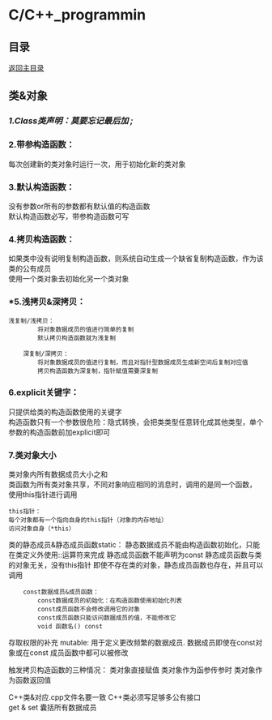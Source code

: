 # C/C++_programmin

## 目录
[返回主目录](https://github.com/NightBonsai/C-C-_programming/blob/main/README.md)

## 类&对象

### *1.Class类声明：莫要忘记最后加 ;*
	
### 2.带参构造函数：
每次创建新的类对象时运行一次，用于初始化新的类对象

### 3.默认构造函数：
没有参数or所有的参数都有默认值的构造函数<br>
默认构造函数必写，带参构造函数可写<br>

### 4.拷贝构造函数：
如果类中没有说明复制构造函数，则系统自动生成一个缺省复制构造函数，作为该类的公有成员<br>
使用一个类对象去初始化另一个类对象<br>
		
### *5.浅拷贝&深拷贝：
    浅复制/浅拷贝：
			将对象数据成员的值进行简单的复制
			默认拷贝构造函数就为浅复制

		深复制/深拷贝：
			将对象数据成员的值进行复制，而且对指针型数据成员生成新空间后复制对应值
			拷贝构造函数为深复制，指针赋值需要深复制

### 6.explicit关键字：
只提供给类的构造函数使用的关键字<br>
构造函数只有一个参数很危险：隐式转换，会把类类型任意转化成其他类型，单个参数的构造函数前加explicit即可<br>

### 7.类对象大小
类对象内所有数据成员大小之和<br>
类函数为所有类对象共享，不同对象响应相同的消息时，调用的是同一个函数，<br>
使用this指针进行调用

	this指针：
	每个对象都有一个指向自身的this指针（对象的内存地址）
	访问对象自身（*this）

类的静态成员&静态成员函数static：
	静态数据成员不能由构造函数初始化，只能在类定义外使用::运算符来完成
	静态成员函数不能声明为const
	静态成员函数与类的对象无关，没有this指针
	即使不存在类的对象，静态成员函数也存在，并且可以调用

		const数据成员&成员函数：
			const数据成员的初始化：在构造函数使用初始化列表
			const成员函数不会修改调用它的对象
			const成员函数只能访问数据成员的值，不能修改它
			void 函数名() const

存取权限的补充 mutable:
用于定义更改频繁的数据成员. 数据成员即使在const对象或在const
成员函数中都可以被修改

触发拷贝构造函数的三种情况：
类对象直接赋值
类对象作为函参传参时
类对象作为函数返回值

C++类&对应.cpp文件名要一致
C++类必须写足够多公有接口	
	get & set	囊括所有数据成员
